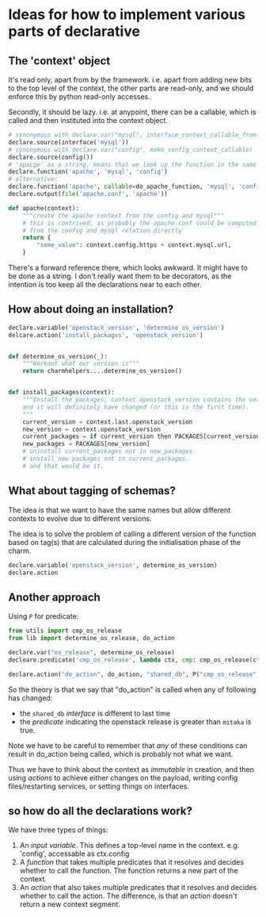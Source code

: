 # Ideas for how to implement various parts of declarative

## The 'context' object

It's read only, apart from by the framework.  i.e. apart from adding new bits
to the top level of the context, the other parts are read-only, and we should
enforce this by python read-only accesses.

Secondly, it should be lazy.  i.e. at anypoint, there can be a callable, which
is called and then instituted into the context object.

```python
# synonymous with declare.var("mysql", interface_context_callable_from("mysql", json_schema="mysql"))
declare.source(interface('mysql'))
# synonymous with declare.var("config", make_config_context_callable)
declare.source(config())
# 'apacge' as a string, means that we look up the function in the same file
declare.function('apache', 'mysql', 'config')
# alternative:
declare.function('apache', callable=do_apache_function, 'mysql', 'config')
declare.output(file('apache.conf', 'apache'))

def apache(context):
    """create the apache context from the config and mysql"""
    # this is contrived, as probably the apache.conf could be computed
    # from the config and mysql relation directly
    return {
        "some_value": context.config.https + context.mysql.url,
    }
```

There's a forward reference there, which looks awkward.  It might have to be
done as a string.  I don't really want them to be decorators, as the intention
is too keep all the declarations near to each other.

## How about doing an installation?

```python
declare.variable('openstack_version', 'determine_os_version')
delcare.action('install_packages', 'openstack_version')


def determine_os_version(_):
    """Workout what our version is"""
    return charmhelpers....determine_os_version()


def install_packages(context):
    """Install the packages; context.openstack_version contains the version
    and it will definitely have changed (or this is the first time).
    """
    current_version = context.last.openstack_version
    new_version = context.openstack_version
    current_packages = if current_version then PACKAGES[current_version] else []
    new_packages = PACKAGES[new_version]
    # uninstall current_packages not in new_packages.
    # install new packages not in current_packages.
    # and that would be it.
```

## What about tagging of schemas?

The idea is that we want to have the same names but allow different contexts to
evolve due to different versions.

The idea is to solve the problem of calling a different version of the function
based on tag(s) that are calculated during the initialisation phase of the
charm.

```python
declare.variable('openstack_version', determine_os_version)
declare.action
```
## Another approach

Using `P` for predicate:

```python
from utils import cmp_os_release
from lib import determine_os_release, do_action

declare.var("os_release", determine_os_release)
decleare.predicate('cmp_os_release', lambda ctx, cmp: cmp_os_release(ctx.os_release, cmp))

declare.action("do_action", do_action, "shared_db", P("cmp_os_release", ">mitaka"))
```

So the theory is that we say that "do_action" is called when any of following has changed:

* the `shared_db` *interface* is different to last time
* the *predicate* indicating the openstack release is greater than `mitaka` is true.

Note we have to be careful to remember that *any* of these conditions can
result in do_action being called, which is probably not what we want.

Thus we have to think about the context as *immutable* in creation, and then
using *actions* to achieve either changes on the payload, writing config
files/restarting services, or setting things on interfaces.

## so how do all the declarations work?

We have three types of things:

1. An *input variable*.  This defines a top-level name in the context.  e.g.
   'config', accessable as ctx.config
2. A *function* that takes multiple predicates that it resolves and decides
   whether to call the function.  The function returns a new part of the
   context.
3. An *action* that also takes multiple predicates that it resolves and decides
   whether to call the action.  The difference, is that an *action* doesn't
   return a new context segment.
